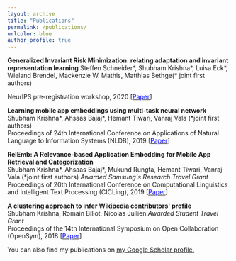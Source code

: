 ```yaml
---
layout: archive
title: "Publications"
permalink: /publications/
urlcolor: blue
author_profile: true
---
```


**Generalized Invariant Risk Minimization: relating adaptation and invariant representation learning**
Steffen Schneider\*, Shubham Krishna\*, Luisa Eck*, Wieland Brendel, Mackenzie W. Mathis, Matthias Bethge(\* joint first authors)

NeurIPS pre-registration workshop, 2020  \[[<span style="color:blue">Paper</span>](https://preregister.science/papers_20neurips/57_paper.pdf)\]

**Learning mobile app embeddings using multi-task neural network**  
Shubham Krishna\*, Ahsaas Bajaj\*, Hemant Tiwari, Vanraj Vala  (\*joint first authors)   
Proceedings of 24th International Conference on Applications of Natural Language to Information Systems (NLDB), 2019 \[[<span style="color:blue">Paper</span>](https://link.springer.com/chapter/10.1007/978-3-030-23281-8_3)\]  


**RelEmb: A Relevance-based Application Embedding for Mobile App Retrieval and Categorization**  
Shubham Krishna\*, Ahsaas Bajaj\*, Mukund Rungta, Hemant Tiwari, Vanraj Vala (\*joint first authors)
*Awarded Samsung's Research Travel Grant*  
Proceedings of 20th International Conference on Computational Linguistics and Intelligent Text Processing (CICLing), 2019 \[[<span style="color:blue">Paper</span>](https://www.cys.cic.ipn.mx/ojs/index.php/CyS/article/view/3258/2678)\]


**A clustering approach to infer Wikipedia contributors' profile**  
Shubham Krishna, Romain Billot, Nicolas Jullien
*Awarded Student Travel Grant*  
Proceedings of the 14th International Symposium on Open Collaboration (OpenSym), 2018 \[[<span style="color:blue">Paper</span>](https://dl.acm.org/doi/pdf/10.1145/3233391.3233968)\]


You can also find my publications on <u><a href="https://scholar.google.com/citations?user=3ooyMUcAAAAJ&hl=en">my Google Scholar profile</a>.</u>
